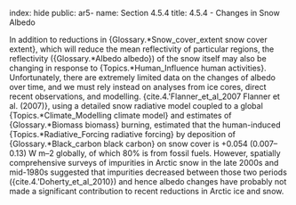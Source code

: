 index: hide
public: ar5-
name: Section 4.5.4
title: 4.5.4 - Changes in Snow Albedo

In addition to reductions in {Glossary.*Snow_cover_extent snow cover extent}, which will reduce the mean reflectivity of particular regions, the reflectivity ({Glossary.*Albedo albedo}) of the snow itself may also be changing in response to {Topics.*Human_Influence human activities}. Unfortunately, there are extremely limited data on the changes of albedo over time, and we must rely instead on analyses from ice cores, direct recent observations, and modelling. {cite.4.'Flanner_et_al_2007 Flanner et al. (2007)}, using a detailed snow radiative model coupled to a global {Topics.*Climate_Modelling climate model} and estimates of {Glossary.*Biomass biomass} burning, estimated that the human-induced {Topics.*Radiative_Forcing radiative forcing} by deposition of {Glossary.*Black_carbon black carbon} on snow cover is +0.054 (0.007–0.13) W m–2 globally, of which 80% is from fossil fuels. However, spatially comprehensive surveys of impurities in Arctic snow in the late 2000s and mid-1980s suggested that impurities decreased between those two periods ({cite.4.'Doherty_et_al_2010}) and hence albedo changes have probably not made a significant contribution to recent reductions in Arctic ice and snow.
